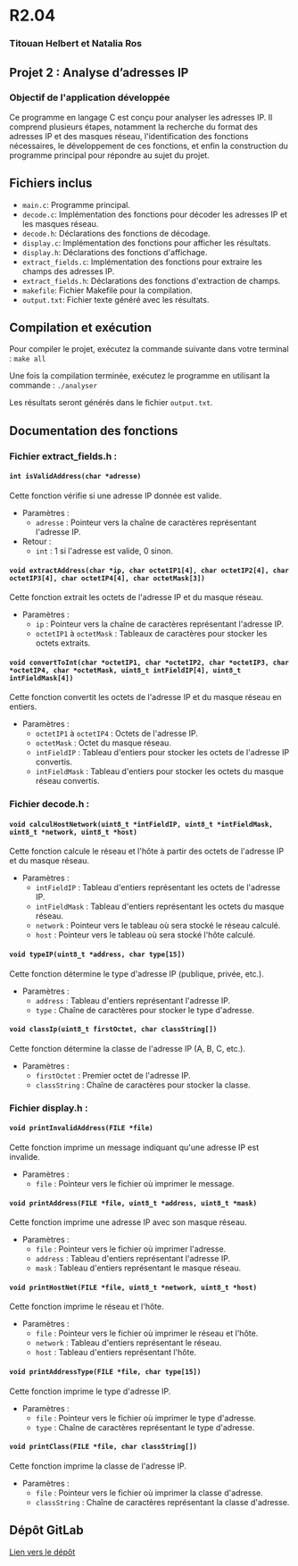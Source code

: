 
# R2.04
### **Titouan Helbert et Natalia Ros**
## Projet 2 : Analyse d’adresses IP

### Objectif de l'application développée

Ce programme en langage C est conçu pour analyser les adresses IP. Il comprend plusieurs étapes, notamment la recherche du format des adresses IP et des masques réseau, l'identification des fonctions nécessaires, le développement de ces fonctions, et enfin la construction du programme principal pour répondre au sujet du projet.

## Fichiers inclus

- `main.c`: Programme principal.
- `decode.c`: Implémentation des fonctions pour décoder les adresses IP et les masques réseau.
- `decode.h`: Déclarations des fonctions de décodage.
- `display.c`: Implémentation des fonctions pour afficher les résultats.
- `display.h`: Déclarations des fonctions d'affichage.
- `extract_fields.c`: Implémentation des fonctions pour extraire les champs des adresses IP.
- `extract_fields.h`: Déclarations des fonctions d'extraction de champs.
- `makefile`: Fichier Makefile pour la compilation.
- `output.txt`: Fichier texte généré avec les résultats.

## Compilation et exécution

Pour compiler le projet, exécutez la commande suivante dans votre terminal : `make all`

Une fois la compilation terminée, exécutez le programme en utilisant la commande : `./analyser`

Les résultats seront générés dans le fichier `output.txt`.

## Documentation des fonctions

### Fichier extract_fields.h :

#### `int isValidAddress(char *adresse)`

Cette fonction vérifie si une adresse IP donnée est valide.

- Paramètres :
  - `adresse` : Pointeur vers la chaîne de caractères représentant l'adresse IP.
- Retour :
  - `int` : 1 si l'adresse est valide, 0 sinon.

#### `void extractAddress(char *ip, char octetIP1[4], char octetIP2[4], char octetIP3[4], char octetIP4[4], char octetMask[3])`

Cette fonction extrait les octets de l'adresse IP et du masque réseau.

- Paramètres :
  - `ip` : Pointeur vers la chaîne de caractères représentant l'adresse IP.
  - `octetIP1` à `octetMask` : Tableaux de caractères pour stocker les octets extraits.
  
#### `void convertToInt(char *octetIP1, char *octetIP2, char *octetIP3, char *octetIP4, char *octetMask, uint8_t intFieldIP[4], uint8_t intFieldMask[4])`

Cette fonction convertit les octets de l'adresse IP et du masque réseau en entiers.

- Paramètres :
  - `octetIP1` à `octetIP4` : Octets de l'adresse IP.
  - `octetMask` : Octet du masque réseau.
  - `intFieldIP` : Tableau d'entiers pour stocker les octets de l'adresse IP convertis.
  - `intFieldMask` : Tableau d'entiers pour stocker les octets du masque réseau convertis.

### Fichier decode.h :

#### `void calculHostNetwork(uint8_t *intFieldIP, uint8_t *intFieldMask, uint8_t *network, uint8_t *host)`

Cette fonction calcule le réseau et l'hôte à partir des octets de l'adresse IP et du masque réseau.

- Paramètres :
  - `intFieldIP` : Tableau d'entiers représentant les octets de l'adresse IP.
  - `intFieldMask` : Tableau d'entiers représentant les octets du masque réseau.
  - `network` : Pointeur vers le tableau où sera stocké le réseau calculé.
  - `host` : Pointeur vers le tableau où sera stocké l'hôte calculé.

#### `void typeIP(uint8_t *address, char type[15])`

Cette fonction détermine le type d'adresse IP (publique, privée, etc.).

- Paramètres :
  - `address` : Tableau d'entiers représentant l'adresse IP.
  - `type` : Chaîne de caractères pour stocker le type d'adresse.

#### `void classIp(uint8_t firstOctet, char classString[])`

Cette fonction détermine la classe de l'adresse IP (A, B, C, etc.).

- Paramètres :
  - `firstOctet` : Premier octet de l'adresse IP.
  - `classString` : Chaîne de caractères pour stocker la classe.

### Fichier display.h :

#### `void printInvalidAddress(FILE *file)`

Cette fonction imprime un message indiquant qu'une adresse IP est invalide.

- Paramètres :
  - `file` : Pointeur vers le fichier où imprimer le message.

#### `void printAddress(FILE *file, uint8_t *address, uint8_t *mask)`

Cette fonction imprime une adresse IP avec son masque réseau.

- Paramètres :
  - `file` : Pointeur vers le fichier où imprimer l'adresse.
  - `address` : Tableau d'entiers représentant l'adresse IP.
  - `mask` : Tableau d'entiers représentant le masque réseau.

#### `void printHostNet(FILE *file, uint8_t *network, uint8_t *host)`

Cette fonction imprime le réseau et l'hôte.

- Paramètres :
  - `file` : Pointeur vers le fichier où imprimer le réseau et l'hôte.
  - `network` : Tableau d'entiers représentant le réseau.
  - `host` : Tableau d'entiers représentant l'hôte.

#### `void printAddressType(FILE *file, char type[15])`

Cette fonction imprime le type d'adresse IP.

- Paramètres :
  - `file` : Pointeur vers le fichier où imprimer le type d'adresse.
  - `type` : Chaîne de caractères représentant le type d'adresse.

#### `void printClass(FILE *file, char classString[])`

Cette fonction imprime la classe de l'adresse IP.

- Paramètres :
  - `file` : Pointeur vers le fichier où imprimer la classe d'adresse.
  - `classString` : Chaîne de caractères représentant la classe d'adresse.

## Dépôt GitLab

[Lien vers le dépôt](https://gitlab.info.iut-tlse3.fr/hlt5003a/r2.04)